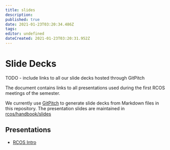 ```yaml
---
title: slides
description: 
published: true
date: 2021-01-23T03:20:34.486Z
tags: 
editor: undefined
dateCreated: 2021-01-23T03:20:31.952Z
---
```


# Slide Decks

TODO - include links to all our slide decks hosted through GitPitch

The document contains links to all presentations used during the first RCOS meetings of the semester.

We currently use [GitPitch](https://gitpitch.com) to generate slide decks from Markdown files in this repository. The presentation slides are maintained in [rcos/handbook/slides](https://github.com/rcos/handbook)

## Presentations
- [RCOS Intro](https://gitpitch.com/rcos/rcos-handbook/master?p=slides/intro)
